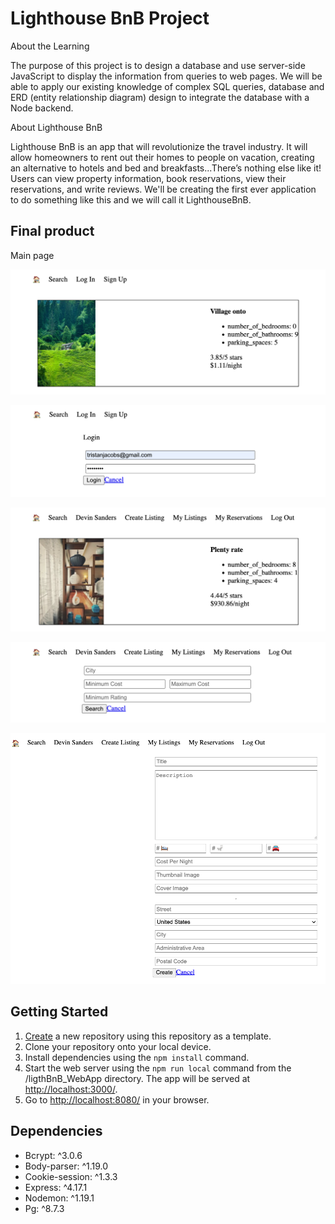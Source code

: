 # Lighthouse BnB Project

About the Learning

The purpose of this project is to design a database and use server-side JavaScript to display the information from queries to web pages. We will be able to apply our existing knowledge of complex SQL queries, database and ERD (entity relationship diagram) design to integrate the database with a Node backend.

About Lighthouse BnB

Lighthouse BnB is an app that will revolutionize the travel industry. It will allow homeowners to rent out their homes to people on vacation, creating an alternative to hotels and bed and breakfasts...There’s nothing else like it! Users can view property information, book reservations, view their reservations, and write reviews. We'll be creating the first ever application to do something like this and we will call it LighthouseBnB.

## Final product

Main page

![Main page](https://github.com/manuelcasanova/LightBnB/blob/master/screenshots/main.png?raw=true)

![Log in page](https://github.com/manuelcasanova/LightBnB/blob/master/screenshots/login.png?raw=true)

![Logged in page](https://github.com/manuelcasanova/LightBnB/blob/master/screenshots/loggedin.png?raw=true)

![Search page](https://github.com/manuelcasanova/LightBnB/blob/master/screenshots/search.png?raw=true)

![Create listing](https://github.com/manuelcasanova/LightBnB/blob/master/screenshots/addproperty.png?raw=true)


## Getting Started

1. [Create](https://docs.github.com/en/repositories/creating-and-managing-repositories/creating-a-repository-from-a-template) a new repository using this repository as a template.
2. Clone your repository onto your local device.
3. Install dependencies using the `npm install` command.
3. Start the web server using the `npm run local` command from the /ligthBnB_WebApp directory. The app will be served at <http://localhost:3000/>.
4. Go to <http://localhost:8080/> in your browser.

## Dependencies

- Bcrypt: ^3.0.6
- Body-parser: ^1.19.0
- Cookie-session: ^1.3.3
- Express: ^4.17.1
- Nodemon: ^1.19.1
- Pg: ^8.7.3

        
        
        
        
        
